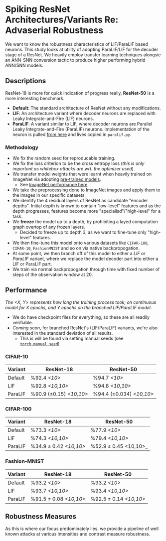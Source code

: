 # Spiking ResNet Architectures/Variants Re: Advaserial Robustness
We want to know the robustness characteristics of LIF/ParaLIF based neurons. This study looks at utility of adopting ParaLIF/LIF for the decoder stage of a ResNet.
We heavily employ transfer learning techniques alongsie an ANN-SNN conversion tactic to produce higher performing hybrid ANN/SNN models.

## Descriptions
ResNet-18 is more for quick indication of progress really, **ResNet-50** is a more interesting benchmark.

- **Default**: The standard architecture of ResNet without any modifications.
- **LIF**: An architecture variant where decoder neurons are replaced with Leaky Integrate-and-Fire (LIF) neurons.
- **ParaLIF**: A variant similar to LIF, where decoder neurons are Parallel Leaky Integrate-and-Fire (ParaLIF) neurons. Implementation of the neuron is pulled [from here](https://github.com/NECOTIS/Parallelizable-Leaky-Integrate-and-Fire-Neuron) and lives copied in `paralif.py`.

### Methodology
- We fix the random seed for reproducable training.
- We fix the loss criterion to be the cross entropy loss (_this is only important as whitebox attacks are wrt. the optimizer used_).
- We transfer model weights that were learnt when heavily trained on ImageNet via adopting [pre-trained models](https://pytorch.org/vision/stable/models.html).
    - See [ImageNet performance here](https://pytorch.org/vision/stable/models.html#table-of-all-available-classification-weights).
- We take the preprocessing done to ImageNet images and apply them to the images in our specific datasets.
- We identify the 4 residual layers of ResNet as candidate "encoder depths". Initial depth is known to contain "low-level" features and as the depth progresses, features become more "specialisd"/"high-level" for a task.
- We **freeze** the model up to a depth, by prohibiting a layed computation graph overtop of any frozen layers.
    - Decided to freeze up to depth 3, as we want to fine-tune only "high-level" features.
- We then fine-tune this model onto various datasets like `CIFAR-100`, `CIFAR-10`, `FashionMNIST` and so on via native backpropogation.
- At some point, we then branch off of this model to either a *LIF* or *ParaLIF* variant, where we replace the model decoder part into either a LIF or ParaLIF part.
- We train via normal backpropogation through time with fixed number of steps of the observation window at 20.

## Performance
_The <X, Y> represents how long the training process took; on continuous model for X epochs, and Y epochs on the branched LIF/ParaLIF model_.

- We do have checkpoint files for everything, so these are all readily verifiable.
- _Coming soon_, for branched ResNet's (LIF/ParaLIF) variants, we're also interested in the standard deviation of all results.
    - This is will be found via setting manual seeds (see [`torch.manual_seed`](https://pytorch.org/docs/stable/generated/torch.manual_seed.html))

### CIFAR-10

| Variant  | ResNet-18       | ResNet-50       |
|-----------|-----------------|-------------------
| Default  | %92.4 _<10>_    | %94.7 _<10>_    |
| LIF      | %92.8 _<10,10>_ | %94.8 _<10,10>_ |
| ParaLIF  | %90.9 (±0.15) _<10,10>_ | %94.4 (±0.034) _<10,10>_  |

### CIFAR-100
| Variant  | ResNet-18       | ResNet-50      |
|-----------|-----------------|------------------
| Default  | %73.3 _<10>_    | %77.9 _<10>_   |
| LIF      | %74.3 _<10,10>_ | %79.4 _<10,10>_ |
| ParaLIF  | %34.9 ± 0.42 _<10,10>_ | %52.9 ± 0.45 <10,10>_ |

### Fashion-MNIST
| Variant  | ResNet-18       | ResNet-50      |
|-----------|-----------------|------------------
| Default  | %93.2 _<10>_    |  %93.2 _<10>_  |
| LIF      | %93.7 _<10,10>_ |  %93.4 _<10,10>_  |
| ParaLIF  | %91.5 ± 0.08 _<10,10>_ | %92.5 ± 0.14 _<10,10>_  |

## Robustness Measures
As this is where our focus predominately lies, we provide a pipeline of well known attacks at various intensities and contrast measure robustness.
